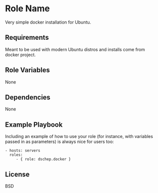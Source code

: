 Role Name
=========

Very simple docker installation for Ubuntu.

Requirements
------------

Meant to be used with modern Ubuntu distros and installs come from docker
project.

Role Variables
--------------

None

Dependencies
------------

None

Example Playbook
----------------

Including an example of how to use your role (for instance, with variables passed in as parameters) is always nice for users too:

    - hosts: servers
      roles:
         - { role: dschep.docker }

License
-------

BSD
